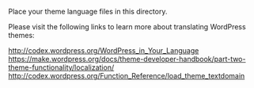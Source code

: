 Place your theme language files in this directory.

Please visit the following links to learn more about translating WordPress themes:

http://codex.wordpress.org/WordPress_in_Your_Language
https://make.wordpress.org/docs/theme-developer-handbook/part-two-theme-functionality/localization/
http://codex.wordpress.org/Function_Reference/load_theme_textdomain